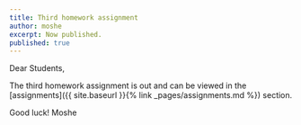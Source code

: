 ```yaml
---
title: Third homework assignment
author: moshe
excerpt: Now published.
published: true
---
```


Dear Students,

The third homework assignment is out and can be viewed in the [assignments]({{
site.baseurl }}{% link _pages/assignments.md %}) section.

Good luck!
Moshe


